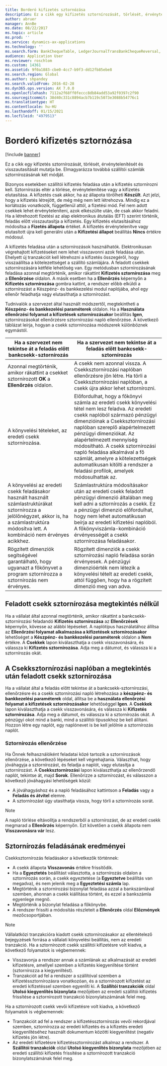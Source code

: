 ```yaml
---
title: Borderó kifizetés sztornózása
description: Ez a cikk egy kifizetés sztornírozását, törlését, érvénytelenítését és visszautasítását mutatja be. Elmagyarázza továbbá szállítói számlák sztornírozásának két módját.
author: abruer
manager: AnnBe
ms.date: 08/22/2017
ms.topic: article
ms.prod: ''
ms.service: dynamics-ax-applications
ms.technology: ''
ms.search.form: BankChequeTable, LedgerJournalTransBankChequeReversal, LedgerJournalTransVendPaym
audience: Application User
ms.reviewer: roschlom
ms.custom: 14361
ms.assetid: 9f0a1883-cbe0-4cc7-b9f3-dd12fb85ebe8
ms.search.region: Global
ms.author: shpandey
ms.search.validFrom: 2016-02-28
ms.dyn365.ops.version: AX 7.0.0
ms.openlocfilehash: 7112a2f68ff0feccc8db84add53a92f0397c2f90
ms.sourcegitcommit: 38d40c331c8894acb7b119c5073e3088b54776c1
ms.translationtype: HT
ms.contentlocale: hu-HU
ms.lasthandoff: 01/15/2021
ms.locfileid: "4979513"
---
```

# <a name="reverse-a-vendor-payment"></a>Borderó kifizetés sztornózása

[!include [banner](../includes/banner.md)]

Ez a cikk egy kifizetés sztornírozását, törlését, érvénytelenítését és visszautasítását mutatja be. Elmagyarázza továbbá szállítói számlák sztornírozásának két módját. 

Bizonyos esetekben szállítói kifizetés feladása után a kifizetés sztornírozni kell. Sztornírozás eltér a törlése, érvénytelenítése vagy a kifizetés elutasítása. A kifizetés csak akkor, ha az állapota törölheti **Készült**. Azt jelzi, hogy a kifizetés létrejött, de még még nem lett létrehozva. Mindig ez a korlátozás vonatkozik, függetlenül attól, a fizetési mód. Fel nem adott csekkek lehet érvényteleníteni, azok elkészülte után, de csak akkor feladni. Ha a létrehozott fizetési az alap elektronikus átutalás (EFT) szerint történik, feladás előtt visszautasítja a kifizetés. Egy kifizetés elutasításához módosítsa a **Fizetés állapota** értéket. A kifizetés érvénytelenítve vagy elutasított újra kell generálni után a **Kifizetési állapot** beállítás **Nincs** értékre módosul. 

A kifizetés feladása után a sztornírozások használhatók. Elektronikusan végrehajtott kifizetéseket nem lehet visszavonni azok feladása után. Ehelyett új tranzakciót kell létrehozni a kifizetés összegéről, hogy visszaállítsa a kötelezettséget a szállító számlájára. A feladott csekkek sztornírozására kétféle lehetőség van. Egy metódusban sztornírozásának feladása azonnal megtörténik, amikor rákattint **Kifizetés sztornírozása** meg a **Ellenőrzése** oldalon. A másik esetben ha a **Ellenőrzés** képernyőn a **Kifizetés sztornírozása** gombra kattint, a rendszer előbb elküldi a sztornírozást a Készpénz- és bankkezelési modul naplójába, ahol egy ellenőr feladhatja vagy elutasíthatja a sztornírozást. 

Tudnivalók a szervezet által használt módszertől, megtekintheti a **Készpénz- és bankkezelési paraméterek** oldalon. Ha a **Használata ellenőrzési folyamat a kifizetések sztornírozásakor** beállítás **Igen**, sztornírozásokat ellenőrzésre sztornírozási napló ellenőrzése. A következő táblázat leírja, hogyan a csekk sztornírozása módszerek különböznek egymástól.

| Ha a szervezet nem tekintse át a feladás előtt bankcsekk-sztornírozás                                                                                                                                  | Ha a szervezet nem tekintse át a feladás előtt bankcsekk-sztornírozás                                                                                                                                                                                                                                                                                                                                                                     |
|-----------------------------------------------------------------------------------------------------------------------------------------------------------------------------------------------------|---------------------------------------------------------------------------------------------------------------------------------------------------------------------------------------------------------------------------------------------------------------------------------------------------------------------------------------------------------------------------------------------------------------------------------|
| Azonnal megtörténik, amikor rákattint a csekket sztornírozott **OK** a **Ellenőrzés** oldalon.                                                                                                                      | A csekk nem azonnal vissza. A Csekksztornírozási naplóban ellenőrzésre jön létre. Ha törli a Csekksztornírozási naplóban, a csekk újra akkor lehet sztornírozni.                                                                                                                                                                                                                                                                |
| A könyvelési tételeket, az eredeti csekk sztornírozása.                                                                                                                                         | Előfordulhat, hogy a főkönyvi számla az eredeti csekk könyvelési tétel nem lesz feladva. Az eredeti csekk naplóból származó pénzügyi dimenzióinak a Csekksztornírozási naplóban szereplő alapértelmezett pénzügyi dimenziókat. Az alapértelmezett mennyiség módosítható. A csekk sztornírozási napló feladása alkalmával a fő számlát, amelyre a kötelezettségek automatikusan kitölti a rendszer a feladási profilok, amelyek módosulhattak az. |
| A könyvelési az eredeti csekk feladásakor használt használt számlastruktúrákat sztornírozza a jelölőnégyzet, akkor is, ha a számlastruktúra módosítva lett. A kombináció nem érvényes acikkhez. | Számlastruktúra módosításakor után az eredeti csekk feladott pénzügyi dimenzió általában meg kell adni a sztornírozás a csekk. Ez a pénzügyi dimenzió előfordulhat, hogy nem lehet automatikusan beírja az eredeti kifizetési naplóból. A főkönyviszámla-kombináció érvényességét a csekk sztornírozása feladásakor.                                                                                                        |
| Rögzített dimenziók segítségével garantálható, hogy ugyanazt a főkönyvet a program sztornírozza a sztornírozás nem érvényes.                                                                                      | Rögzített dimenziók a csekk sztornírozási napló feladása során érvényesek. A pénzügyi dimenzióérték nem létezik a könyvelési tételt az eredeti csekk, attól függően, hogy ha a rögzített dimenzió meg van adva.                                                                                                                                                                                                     |

## <a name="reverse-posted-checks-without-reviewing-them"></a>Feladott csekk sztornírozása megtekintés nélkül
Ha a vállalat által azonnal megtörténik, amikor rákattint a bankcsekk-sztornírozási feladandó **Kifizetés sztornírozása** az **Ellenőrzések** képernyőn, kövesse az alábbi lépéseket. A naplótípus használatához állítsa az **Ellenőrzési folyamat alkalmazása a kifizetések sztornírozásakor** lehetőséget a **Készpénz- és bankkezelési paraméterek** oldalon a **Nem** értékre. A **Csekkek** lapon kiválaszthatja a csekk visszavonására, és válassza ki **Kifizetés sztornírozása**. Adja meg a dátumot, és válassza ki a sztornírozás okát.

## <a name="reverse-posted-checks-after-they-are-reviewed-in-the-check-reversal-journal"></a>A Csekksztornírozási naplóban a megtekintés után feladott csekk sztornírozása
Ha a vállalat által a feladás előtt tekintse át a bankcsekk-sztornírozási, ellenőrzésre és a csekk sztornírozási napló létrehozása a **készpénz- és bankkezelési paraméterek** oldal, állítsa be a **használata ellenőrzési folyamat a kifizetések sztornírozásakor** lehetőséggel **Igen**. A **Csekkek** lapon kiválaszthatja a csekk visszavonására, és válassza ki **Kifizetés sztornírozása**. Adja meg a dátumot, és válassza ki a sztornírozás okát. A pénzügyi okot mind a banki, mind a szállítói típusokhoz be kell állítani. Hozzon létre egy naplót, egy naplónevet is be kell jelölnie a sztornírozás naplót.

### <a name="review-a-reversal"></a>Sztornírozás ellenőrzése

Ha Önnek felhasználóként feladatai közé tartozik a sztornírozások ellenőrzése, a következő lépéseket kell végrehajtania. Választhat, hogy jóváhagyja a sztornírozást, és feladja a naplót, vagy elutasítja a sztornírozást. A **Csekksztornírozási** lapon kiválaszthatja az ellenőrzendő naplót, tekintse át, majd **Sorok**. Ellenőrizze a sztornírozást, és válasszon a következő jóváhagyási lehetőségek közül:

-   A jóváhagyáshoz és a napló feladásához kattintson a **Feladás** vagy a **Feladás és átvitel** elemre.
-   A sztornírozást úgy utasíthatja vissza, hogy törli a sztornírozás sorát.

> [!NOTE]
> A napló törlése eltávolítja a rendszerből a sztornírozást, de az eredeti csekk megmarad a **Ellenőrzés** képernyőn. Ezt követően a csekk állapota nem **Visszavonásra vár** lesz.

## <a name="results-of-posting-a-reversal"></a>Sztornírozás feladásának eredményei
Csekksztornírozás feladásakor a következők történnek:

-   A csekk állapota **Visszavonás** értékre frissítődik.
-   Ha a **Egyeztetés** beállítást választotta, a sztornírozás oldalon a sztornírozás során, a csekk egyeztetése (a **Egyeztetve** beállítás van megadva), és nem jelenik meg a **Egyeztetési számla** lap.
-   Megtörténik a sztornírozási bizonylat feladása azzal a bankszámlával szemben, ahonnan a csekk kiállítása történt, és ezzel a bankszámla egyenlege megnő.
-   Megtörténik a bizonylat feladása a főkönyvbe.
-   A rendszer frissíti a módosítás részleteit a **Ellenőrzés** oldal **Előzmények** mezőcsoportjában.

> [!NOTE] 
> Vállalatközi tranzakcióra kiadott csekk sztornírozásakor az ellentételező bejegyzések forrása a vállalati könyvelési beállítás, nem az eredeti tranzakció. Ha a sztornírozott csekk szállítói kifizetésre volt kiadva, a következő folyamatok is végbemennek:

-   Visszavonja a rendszer annak a számlának az alkalmazását az eredeti kifizetésre, amellyel szemben a kifizetés kiegyenlítése történt (sztornírozza a kiegyenlítést).
-   Tranzakciót ad fel a rendszer a szállítóval szemben a kifizetéssztornírozásra vonatkozóan, és a sztornírozott kifizetést az eredeti kifizetéssel szemben egyenlíti ki. A **Szállítói tranzakciók** oldal **Utolsó kiegyenlítés bizonylata** mezőjében az eredeti szállítói kifizetés frissítése a sztornírozott tranzakció bizonylatszámának felel meg.

Ha a sztornírozott csekk vevői kifizetésre volt kiadva, a következő folyamatok is végbemennek:

-   Tranzakciót ad fel a rendszer a kifizetéssztornírozás vevői rekordjával szemben, sztornírozza az eredeti kifizetés és a kifizetés eredeti kiegyenlítéséhez használt dokumentum közötti kiegyenlítést (negatív kifizetés jön létre).
-   Az eredeti kifizetésre kifizetéssztornírozást alkalmaz a rendszer. A **Szállítói tranzakciók** oldal **Utolsó kiegyenlítés bizonylata** mezőjében az eredeti szállítói kifizetés frissítése a sztornírozott tranzakció bizonylatszámának felel meg.




